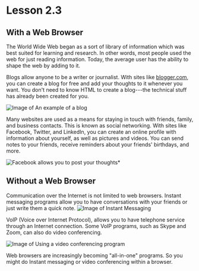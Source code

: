 # Lesson 2.3

## With a Web Browser

The World Wide Web began as a sort of library of information which was
best suited for learning and research. In other words, most people used
the web for just reading information. Today, the average user has the
ability to shape the web by adding to it.

Blogs allow anyone to be a writer or journalist. With sites like [
blogger.com](http://www.blogger.com/), you can create a blog for free
and add your thoughts to it whenever you want. You don't need to know
HTML to create a blog---the technical stuff has already been created for
you.

![Image of An example of a
blog](https://lh5.googleusercontent.com/uqIy1SnXXPkKv3Li-Jc1chYGVnvZOM44kTme8kfgtrQgXsNzgsKG5Jjq6LnXffeEwrQsbRadg23DRyue1sCbPHsUOfunXg8adXcdXwYnvjKxiCxbEoTdFC6DOL5lsmWvMrz9w5M)

Many websites are used as a means for staying in touch with friends,
family, and business contacts. This is known as social networking. With
sites like Facebook, Twitter, and LinkedIn, you can create an online
profile with information about yourself, as well as pictures and videos.
You can send notes to your friends, receive reminders about your
friends' birthdays, and more.

![Facebook allows you to post your
thoughts](https://lh4.googleusercontent.com/Z2ngiBt-qsrZg6PXSGXsLzr8r1S87r1dXQ2zfi-rlWrfuGF1bU2b8MmDeV1k5A9IlZyvBW98KOMGuSnC3fQSKgXZtWhF5jTqV3KVyMYifUXd4kfu3eKPyr7ZYMPrDdVEJ1zOb80)*

## Without a Web Browser

Communication over the Internet is not limited to web browsers. Instant
messaging programs allow you to have conversations with your friends or
just write them a quick note. ![Image of Instant
Messaging](https://lh3.googleusercontent.com/lOK1LbnyNEuXlGu4Jwqb0ZaQlTOErpezNM6pPEepHIgEDM3toWzquvpRHGu0Wr3BGZuHWHJdYHrAZ9kaowEeVqxn-WPpPov97VoOFi-_-2pdvVGMjEkHaVC_yA3rO3olgsqmsXk)

VoIP (Voice over Internet Protocol), allows you to have telephone
service through an Internet connection. Some VoIP programs, such as
Skype and Zoom, can also do video conferencing.

![Image of Using a video conferencing
program](https://lh5.googleusercontent.com/Ma3ba7RXjCTPOZv9nvFWRR-0Ymcni7Bv8tlT3tohJ4j2x9XVIGCPmdTx3Ah20TcKQq5HietgzefzImxwXCtPbxJskWtfo4TY4WEyaFotaR5o_5cmKF-0_3sCArAAsm1PcNY8Dc0)

Web browsers are increasingly becoming "all-in-one" programs. So you
might do Instant messaging or video conferencing within a browser.
